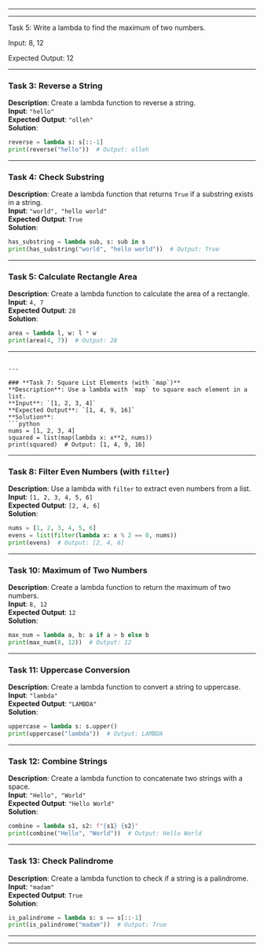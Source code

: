 

---




---




Task 5:
Write a lambda to find the maximum of two numbers.

Input: 8, 12

Expected Output: 12



---

### **Task 3: Reverse a String**
**Description**: Create a lambda function to reverse a string.  
**Input**: `"hello"`  
**Expected Output**: `"olleh"`  
**Solution**:  
```python
reverse = lambda s: s[::-1]
print(reverse("hello"))  # Output: olleh
```

---

### **Task 4: Check Substring**
**Description**: Create a lambda function that returns `True` if a substring exists in a string.  
**Input**: `"world", "hello world"`  
**Expected Output**: `True`  
**Solution**:  
```python
has_substring = lambda sub, s: sub in s
print(has_substring("world", "hello world"))  # Output: True
```

---

### **Task 5: Calculate Rectangle Area**
**Description**: Create a lambda function to calculate the area of a rectangle.  
**Input**: `4, 7`  
**Expected Output**: `28`  
**Solution**:  
```python
area = lambda l, w: l * w
print(area(4, 7))  # Output: 28
```

---


```

---

### **Task 7: Square List Elements (with `map`)**
**Description**: Use a lambda with `map` to square each element in a list.  
**Input**: `[1, 2, 3, 4]`  
**Expected Output**: `[1, 4, 9, 16]`  
**Solution**:  
```python
nums = [1, 2, 3, 4]
squared = list(map(lambda x: x**2, nums))
print(squared)  # Output: [1, 4, 9, 16]
```

---

### **Task 8: Filter Even Numbers (with `filter`)**
**Description**: Use a lambda with `filter` to extract even numbers from a list.  
**Input**: `[1, 2, 3, 4, 5, 6]`  
**Expected Output**: `[2, 4, 6]`  
**Solution**:  
```python
nums = [1, 2, 3, 4, 5, 6]
evens = list(filter(lambda x: x % 2 == 0, nums))
print(evens)  # Output: [2, 4, 6]
```


---

### **Task 10: Maximum of Two Numbers**
**Description**: Create a lambda function to return the maximum of two numbers.  
**Input**: `8, 12`  
**Expected Output**: `12`  
**Solution**:  
```python
max_num = lambda a, b: a if a > b else b
print(max_num(8, 12))  # Output: 12
```

---

### **Task 11: Uppercase Conversion**
**Description**: Create a lambda function to convert a string to uppercase.  
**Input**: `"lambda"`  
**Expected Output**: `"LAMBDA"`  
**Solution**:  
```python
uppercase = lambda s: s.upper()
print(uppercase("lambda"))  # Output: LAMBDA
```

---

### **Task 12: Combine Strings**
**Description**: Create a lambda function to concatenate two strings with a space.  
**Input**: `"Hello", "World"`  
**Expected Output**: `"Hello World"`  
**Solution**:  
```python
combine = lambda s1, s2: f"{s1} {s2}"
print(combine("Hello", "World"))  # Output: Hello World
```

---

### **Task 13: Check Palindrome**
**Description**: Create a lambda function to check if a string is a palindrome.  
**Input**: `"madam"`  
**Expected Output**: `True`  
**Solution**:  
```python
is_palindrome = lambda s: s == s[::-1]
print(is_palindrome("madam"))  # Output: True
```

---



---



